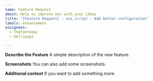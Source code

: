 ```yaml
---
name: Feature Request
about: Help us improve esx with your ideas
title: "[Feature Request] - esx_script - Add better configuration"
labels: enhancement
assignees:
  - TheFantomas
  - Gellipapa

---
```


**Describe the Feature**
A simple description of the new feature.

**Screenshots**
You can also add some screenshots.

**Additional context**
If you want to add something more.
